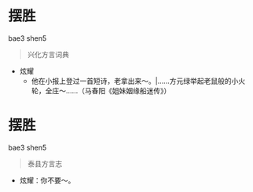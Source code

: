 # 摆胜
bae3 shen5
> 兴化方言词典
- 炫耀
  - 他在小报上登过一首短诗，老拿出来～。|……方元绿举起老鼠般的小火轮，全庄～……（马春阳《姐妹姻缘船迷传》）

# 摆胜
bae3 shen5
> 泰县方言志
- 炫耀：你不要～。
